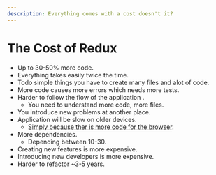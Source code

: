 ```yaml
---
description: Everything comes with a cost doesn't it?
---
```


# The Cost of Redux

* Up to 30-50% more code.
* Everything takes easily twice the time.
* Todo simple things you have to create many files and alot of code.
* More code causes more errors which needs more tests.
* Harder to follow the flow of the application .
  * You need to understand more code, more files.
* You introduce new problems at another place.
* Application will be slow on older devices.
  * [Simply because ther is more code for the browser](https://www.youtube.com/watch?v=ff4fgQxPaO0).
* More dependencies.
  * Depending between 10-30.
* Creating new features is more expensive.
* Introducing new developers is more expensive.
* Harder to refactor ~3-5 years.

